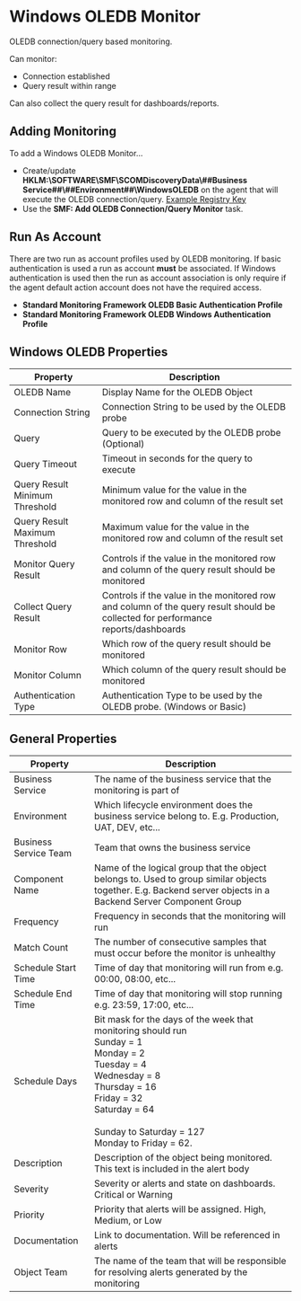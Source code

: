 ﻿
# Windows OLEDB Monitor
OLEDB connection/query based monitoring.

Can monitor:

* Connection established
* Query result within range

Can also collect the query result for dashboards/reports.

## Adding Monitoring

To add a Windows OLEDB Monitor...

* Create/update **HKLM:\SOFTWARE\SMF\SCOMDiscoveryData\\##Business Service##\\##Environment##\\WindowsOLEDB** on the agent that will execute the OLEDB connection/query. [Example Registry Key](https://github.com/KeithRochester/Standard-Monitoring-Framework/blob/main/Documentation/Example%20Files/WindowsOLEDB.reg)
* Use the **SMF: Add OLEDB Connection/Query Monitor** task.

## Run As Account
There are two run as account profiles used by OLEDB monitoring. If basic authentication is used a run as account **must** be associated. If Windows authentication is used then the run as account association is only require if the agent default action account does not have the required access. 

* **Standard Monitoring Framework OLEDB Basic Authentication Profile**
* **Standard Monitoring Framework OLEDB Windows Authentication Profile**

## Windows OLEDB Properties 

|Property|Description|
|-|-|
|OLEDB Name|Display Name for the OLEDB Object|
|Connection String|Connection String to be used by the OLEDB probe|
|Query|Query to be executed by the OLEDB probe (Optional)|
|Query Timeout|Timeout in seconds for the query to execute|
|Query Result Minimum Threshold|Minimum value for the value in the monitored row and column of the result set|
|Query Result Maximum Threshold|Maximum value for the value in the monitored row and column of the result set|
|Monitor Query Result|Controls if the value in the monitored row and column of the query result should be monitored|
|Collect Query Result|Controls if the value in the monitored row and column of the query result should be collected for performance reports/dashboards|
|Monitor Row|Which row of the query result should be monitored|
|Monitor Column|Which column of the query result should be monitored|
|Authentication Type|Authentication Type to be used by the OLEDB probe. (Windows or Basic)|

## General Properties

|Property|Description|
|-|-|
|Business Service|The name of the business service that the monitoring is part of|
|Environment|Which lifecycle environment does the business service belong to. E.g. Production, UAT, DEV, etc...|
|Business Service Team|Team that owns the business service|
|Component Name|Name of the logical group that the object belongs to. Used to group similar objects together. E.g. Backend server objects in a Backend Server Component Group|
|Frequency|Frequency in seconds that the monitoring will run|
|Match Count|The number of consecutive samples that must occur before the monitor is unhealthy|
|Schedule Start Time|Time of day that monitoring will run from e.g. 00:00, 08:00, etc...|
|Schedule End Time|Time of day that monitoring will stop running e.g. 23:59, 17:00, etc...|
|Schedule Days|Bit mask for the days of the week that monitoring should run<br>Sunday = 1<br>  Monday = 2 <br>Tuesday = 4<br>Wednesday = 8<br>Thursday = 16<br>Friday = 32<br>Saturday = 64<br><br>Sunday to Saturday = 127<br>Monday to Friday = 62.|
|Description|Description of the object being monitored. This text is included in the alert body|
|Severity|Severity or alerts and state on dashboards. Critical or Warning|
|Priority|Priority that alerts will be assigned. High, Medium, or Low|
|Documentation|Link to documentation. Will be referenced in alerts|
|Object Team|The name of the team that will be responsible for resolving alerts generated by the monitoring|
